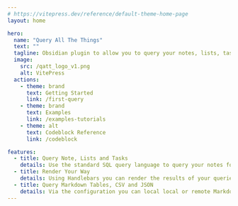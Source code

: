 ```yaml
---
# https://vitepress.dev/reference/default-theme-home-page
layout: home

hero:
  name: "Query All The Things"
  text: ""
  tagline: Obsidian plugin to allow you to query your notes, lists, tasks and more using SQL and render using handlebars
  image:
    src: /qatt_logo_v1.png
    alt: VitePress
  actions:
    - theme: brand
      text: Getting Started
      link: /first-query
    - theme: brand
      text: Examples
      link: /examples-tutorials
    - theme: alt
      text: Codeblock Reference
      link: /codeblock

features:
  - title: Query Note, Lists and Tasks
    details: Use the standard SQL query language to query your notes for information, you vault becomes a database.
  - title: Render Your Way
    details: Using Handlebars you can render the results of your queries how you want, even to separate files for long term retention outside of Obsidian.
  - title: Query Markdown Tables, CSV and JSON
    details: Via the configuration you can local local or remote Markdown files with tables, CSV files or full JSON object to query and join alongside your data.
---
```


